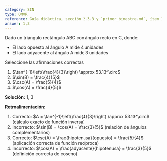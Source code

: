 ```yaml
---
category: SIN
type: OMVR
reference: Guía didáctica, sección 2.3.3 y `primer_bimestre.md`, ítem 19
answer: 1,3
---
```


Dado un triángulo rectángulo ABC con ángulo recto en C, donde:
- El lado opuesto al ángulo A mide 4 unidades
- El lado adyacente al ángulo A mide 3 unidades

Seleccione las afirmaciones correctas:

1. $\tan^{-1}\left(\frac{4}{3}\right) \approx 53.13^\circ$
2. $\sin(B) = \frac{4}{5}$
3. $\csc(A) = \frac{5}{4}$
4. $\cos(A) = \frac{4}{5}$

**Solución:** 1, 3

**Retroalimentación:**

1. Correcto: $A = \tan^{-1}\left(\frac{4}{3}\right) \approx 53.13^\circ$ (cálculo exacto de función inversa)
2. Incorrecto: $\sin(B) = \cos(A) = \frac{3}{5}$ (relación de ángulos complementarios)
3. Correcto: $\csc(A) = \frac{hipotenusa}{opuesto} = \frac{5}{4}$ (aplicación correcta de función recíproca)
4. Incorrecto: $\cos(A) = \frac{adyacente}{hipotenusa} = \frac{3}{5}$ (definición correcta de coseno)

